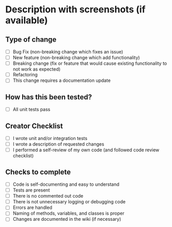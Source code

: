 <!--- This file is used to create a pull request template in Azure DevOps. -->

# Description with screenshots (if available)

## Type of change

- [ ] Bug Fix (non-breaking change which fixes an issue)
- [ ] New feature (non-breaking change which add functionality)
- [ ] Breaking change (fix or feature that would cause existing functionality to not work as expected)
- [ ] Refactoring
- [ ] This change requires a documentation update

## How has this been tested?

- [ ] All unit tests pass

## Creator Checklist

- [ ] I wrote unit and/or integration tests
- [ ] I wrote a description of requested changes
- [ ] I performed a self-review of my own code (and followed code review checklist)

## Checks to complete

- [ ] Code is self-documenting and easy to understand
- [ ] Tests are present
- [ ] There is no commented out code
- [ ] There is not unnecessary logging or debugging code
- [ ] Errors are handled
- [ ] Naming of methods, variables, and classes is proper
- [ ] Changes are documented in the wiki (if necessary)

